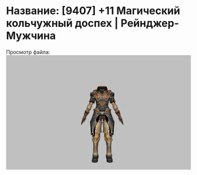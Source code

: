 # Название: [9407] +11 Магический кольчужный доспех | Рейнджер-Мужчина

Просмотр файла:
![p020002.png](p020002.png)